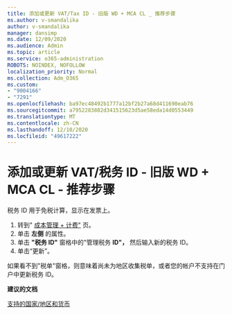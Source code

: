 ```yaml
---
title: 添加或更新 VAT/Tax ID - 旧版 WD + MCA CL _ 推荐步骤
ms.author: v-smandalika
author: v-smandalika
manager: dansimp
ms.date: 12/09/2020
ms.audience: Admin
ms.topic: article
ms.service: o365-administration
ROBOTS: NOINDEX, NOFOLLOW
localization_priority: Normal
ms.collection: Adm_O365
ms.custom:
- "9004166"
- "7291"
ms.openlocfilehash: ba97ec48492b1777a12bf2b27a68d411690eab76
ms.sourcegitcommit: a7952283882d341515623d5ae58eda14d0553449
ms.translationtype: MT
ms.contentlocale: zh-CN
ms.lasthandoff: 12/10/2020
ms.locfileid: "49617222"
---
```

# <a name="add-or-update-vattax-id---legacy-wd--mca-cl---recommended-steps"></a>添加或更新 VAT/税务 ID - 旧版 WD + MCA CL - 推荐步骤

税务 ID 用于免税计算，显示在发票上。

1. 转到" [成本管理 + 计费"](https://ms.portal.azure.com/#blade/Microsoft_Azure_GTM/ModernBillingMenuBlade/Overview) 页。 
2. 单击 **左侧** 的属性。 
3. 单击 **"税务 ID"** 窗格中的"管理税务 **ID"，** 然后输入新的税务 ID。
4. 单击“更新”。 

如果看不到"税单"窗格，则意味着尚未为地区收集税单，或者您的帐户不支持在门户中更新税务 ID。

**建议的文档**

[支持的国家/地区和货币](https://azure.microsoft.com/pricing/faq/)

